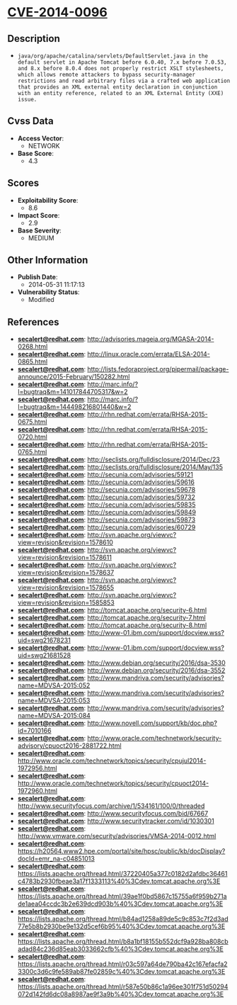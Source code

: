 
# [CVE-2014-0096](http://advisories.mageia.org/MGASA-2014-0268.html)

## Description

- `java/org/apache/catalina/servlets/DefaultServlet.java in the default servlet in Apache Tomcat before 6.0.40, 7.x before 7.0.53, and 8.x before 8.0.4 does not properly restrict XSLT stylesheets, which allows remote attackers to bypass security-manager restrictions and read arbitrary files via a crafted web application that provides an XML external entity declaration in conjunction with an entity reference, related to an XML External Entity (XXE) issue.`

## Cvss Data

- **Access Vector**:
  - NETWORK
- **Base Score**:
  - 4.3

## Scores

- **Exploitability Score**:
  - 8.6
- **Impact Score**:
  - 2.9
- **Base Severity**:
  - MEDIUM

## Other Information

- **Publish Date**:
  - 2014-05-31 11:17:13
- **Vulnerability Status**:
  - Modified

## References

- **secalert@redhat.com**: http://advisories.mageia.org/MGASA-2014-0268.html
- **secalert@redhat.com**: http://linux.oracle.com/errata/ELSA-2014-0865.html
- **secalert@redhat.com**: http://lists.fedoraproject.org/pipermail/package-announce/2015-February/150282.html
- **secalert@redhat.com**: http://marc.info/?l=bugtraq&m=141017844705317&w=2
- **secalert@redhat.com**: http://marc.info/?l=bugtraq&m=144498216801440&w=2
- **secalert@redhat.com**: http://rhn.redhat.com/errata/RHSA-2015-0675.html
- **secalert@redhat.com**: http://rhn.redhat.com/errata/RHSA-2015-0720.html
- **secalert@redhat.com**: http://rhn.redhat.com/errata/RHSA-2015-0765.html
- **secalert@redhat.com**: http://seclists.org/fulldisclosure/2014/Dec/23
- **secalert@redhat.com**: http://seclists.org/fulldisclosure/2014/May/135
- **secalert@redhat.com**: http://secunia.com/advisories/59121
- **secalert@redhat.com**: http://secunia.com/advisories/59616
- **secalert@redhat.com**: http://secunia.com/advisories/59678
- **secalert@redhat.com**: http://secunia.com/advisories/59732
- **secalert@redhat.com**: http://secunia.com/advisories/59835
- **secalert@redhat.com**: http://secunia.com/advisories/59849
- **secalert@redhat.com**: http://secunia.com/advisories/59873
- **secalert@redhat.com**: http://secunia.com/advisories/60729
- **secalert@redhat.com**: http://svn.apache.org/viewvc?view=revision&revision=1578610
- **secalert@redhat.com**: http://svn.apache.org/viewvc?view=revision&revision=1578611
- **secalert@redhat.com**: http://svn.apache.org/viewvc?view=revision&revision=1578637
- **secalert@redhat.com**: http://svn.apache.org/viewvc?view=revision&revision=1578655
- **secalert@redhat.com**: http://svn.apache.org/viewvc?view=revision&revision=1585853
- **secalert@redhat.com**: http://tomcat.apache.org/security-6.html
- **secalert@redhat.com**: http://tomcat.apache.org/security-7.html
- **secalert@redhat.com**: http://tomcat.apache.org/security-8.html
- **secalert@redhat.com**: http://www-01.ibm.com/support/docview.wss?uid=swg21678231
- **secalert@redhat.com**: http://www-01.ibm.com/support/docview.wss?uid=swg21681528
- **secalert@redhat.com**: http://www.debian.org/security/2016/dsa-3530
- **secalert@redhat.com**: http://www.debian.org/security/2016/dsa-3552
- **secalert@redhat.com**: http://www.mandriva.com/security/advisories?name=MDVSA-2015:052
- **secalert@redhat.com**: http://www.mandriva.com/security/advisories?name=MDVSA-2015:053
- **secalert@redhat.com**: http://www.mandriva.com/security/advisories?name=MDVSA-2015:084
- **secalert@redhat.com**: http://www.novell.com/support/kb/doc.php?id=7010166
- **secalert@redhat.com**: http://www.oracle.com/technetwork/security-advisory/cpuoct2016-2881722.html
- **secalert@redhat.com**: http://www.oracle.com/technetwork/topics/security/cpujul2014-1972956.html
- **secalert@redhat.com**: http://www.oracle.com/technetwork/topics/security/cpuoct2014-1972960.html
- **secalert@redhat.com**: http://www.securityfocus.com/archive/1/534161/100/0/threaded
- **secalert@redhat.com**: http://www.securityfocus.com/bid/67667
- **secalert@redhat.com**: http://www.securitytracker.com/id/1030301
- **secalert@redhat.com**: http://www.vmware.com/security/advisories/VMSA-2014-0012.html
- **secalert@redhat.com**: https://h20564.www2.hpe.com/portal/site/hpsc/public/kb/docDisplay?docId=emr_na-c04851013
- **secalert@redhat.com**: https://lists.apache.org/thread.html/37220405a377c0182d2afdbc36461c4783b2930fbeae3a17f1333113%40%3Cdev.tomcat.apache.org%3E
- **secalert@redhat.com**: https://lists.apache.org/thread.html/39ae1f0bd5867c15755a6f959b271ade1aea04ccdc3b2e639dcd903b%40%3Cdev.tomcat.apache.org%3E
- **secalert@redhat.com**: https://lists.apache.org/thread.html/b84ad1258a89de5c9c853c7f2d3ad77e5b8b2930be9e132d5cef6b95%40%3Cdev.tomcat.apache.org%3E
- **secalert@redhat.com**: https://lists.apache.org/thread.html/b8a1bf18155b552dcf9a928ba808cbadad84c236d85eab3033662cfb%40%3Cdev.tomcat.apache.org%3E
- **secalert@redhat.com**: https://lists.apache.org/thread.html/r03c597a64de790ba42c167efacfa23300c3d6c9fe589ab87fe02859c%40%3Cdev.tomcat.apache.org%3E
- **secalert@redhat.com**: https://lists.apache.org/thread.html/r587e50b86c1a96ee301f751d50294072d142fd6dc08a8987ae9f3a9b%40%3Cdev.tomcat.apache.org%3E
